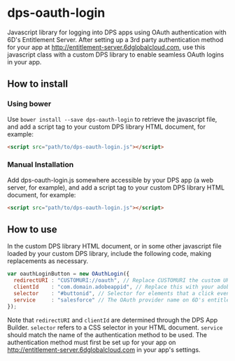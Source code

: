 # dps-oauth-login

Javascript library for logging into DPS apps using OAuth authentication with 6D's Entitlement Server. After setting up a 3rd party authentication method for your app at http://entitlement-server.6dglobalcloud.com, use this javascript class with a custom DPS library to enable seamless OAuth logins in your app.

## How to install

### Using bower

Use `bower install --save dps-oauth-login` to retrieve the javascript file, and add a script tag to your custom DPS library HTML document, for example:

```html
<script src="path/to/dps-oauth-login.js"></script>
```

### Manual Installation

Add dps-oauth-login.js somewhere accessible by your DPS app (a web server, for example), and add a script tag to your custom DPS library HTML document, for example:

```html
<script src="path/to/dps-oauth-login.js"></script>
```

## How to use

In the custom DPS library HTML document, or in some other javascript file loaded by your custom DPS library, include the following code, making replacements as necessary.

```javascript
var oauthLoginButton = new OAuthLogin({     
  redirectURI : "CUSTOMURI://oauth", // Replace CUSTOMURI the custom URI prefix for your app
  clientId    : "com.domain.adobeappid", // Replace this with your adobe app id
  selector    : "#buttonid", // Selector for elements that a click event will be added to.
  service     : "salesforce" // The OAuth provider name on 6D's entitlement server for your app.
});
```

Note that `redirectURI` and `clientId` are determined through the DPS App Builder. `selector` refers to a CSS selector in your HTML document. `service` should match the name of the authentication method to be used. The authentication method must first be set up for your app on http://entitlement-server.6dglobalcloud.com in your app's settings.
